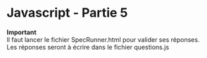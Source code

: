 # Javascript - Partie 5

**Important**  
Il faut lancer le fichier SpecRunner.html pour valider ses réponses.  
Les réponses seront à écrire dans le fichier questions.js
